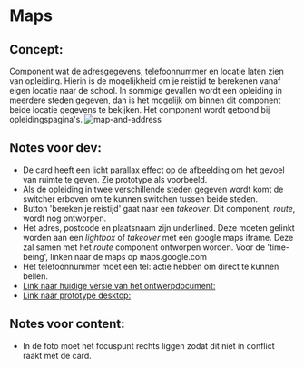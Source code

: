 # Maps <Badge text="todo" type="warn" vertical="middle" />
<Todo name="worldmap" />

<Todo name="map-and-address" />

## Concept:
Component wat de adresgegevens, telefoonnummer en locatie laten zien van opleiding. Hierin is de mogelijkheid om je reistijd te berekenen vanaf eigen locatie naar de school. In sommige gevallen wordt een opleiding in meerdere steden gegeven, dan is het mogelijk om binnen dit component beide locatie gegevens te bekijken. Het component wordt getoond bij opleidingspagina's.
![map-and-address](https://trello-attachments.s3.amazonaws.com/5aa687df45545365963f69ce/5b72bf7a73a1795faed56e7c/x/d508c13446000484c8a2b925dcd88de2/C._Map_and_Address__5BLG_XL_5D.jpg)

## Notes voor dev:
- De card heeft een licht parallax effect op de afbeelding om het gevoel van ruimte te geven. Zie prototype als voorbeeld.
- Als de opleiding in twee verschillende steden gegeven wordt komt de switcher erboven om te kunnen switchen tussen beide steden.
- Button 'bereken je reistijd' gaat naar een _takeover_. Dit component, _route_, wordt nog ontworpen.
- Het adres, postcode en plaatsnaam zijn underlined. Deze moeten gelinkt worden aan een _lightbox_ of _takeover_ met een google maps iframe. Deze zal samen met het _route_ component ontworpen worden. Voor de 'time-being', linken naar de maps op maps.google.com
- Het telefoonnummer moet een tel: actie hebben om direct te kunnen bellen.
- [Link naar huidige versie van het ontwerpdocument:](https://share.goabstract.com/2dd650d4-794e-4ee5-be8e-84ad449a4e12)
- [Link naar prototype desktop:](https://app.atomic.io/d/3RZa2NGypOAF)

## Notes voor content:
- In de foto moet het focuspunt rechts liggen zodat dit niet in conflict raakt met de card.